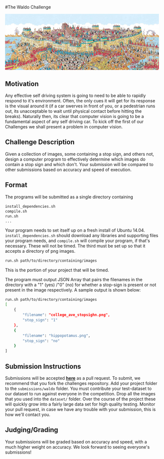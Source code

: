 #The Waldo Challenge

![waldo](waldo-images/maps_troy.jpg)

## Motivation

Any effective self driving system is going to need to be able to rapidly respond to it's environment. Often, the only cues it will get for its response is the visual around it (if a car swerves in front of you, or a pedestrian runs out, its unacceptable to wait until physical contact before hitting the breaks). Naturally then, its clear that computer vision is going to be a fundamental aspect of any self driving car. To kick off the first of our Challenges we shall present a problem in computer vision. 

## Challenge Description

Given a collection of images, some containing a stop sign, and others not, design a computer program to effectively determine which images do contain a stop sign and which don't. Your submission will be compared to other submissions based on accuracy and speed of execution.

## Format

The programs will be submitted as a single directory containing 

```
install_dependencies.sh
compile.sh
run.sh
...
```

Your program needs to set itself up on a fresh install of Ubuntu 14.04. `install_dependencies.sh` should download any libraries and supporting files your program needs, and `compile.sh` will compile your program, if that's necessary. These will not be timed. The third must be set up so that it accepts a directory of png images.

```sh
run.sh path/to/directory/containing/images
```

This is the portion of your project that will be timed.

 The program must output JSON Array that pairs the filenames in the directory with a "1" (yes) /"0" (no) for whether a stop-sign is present or not present in the image respectively. A sample output  is shown below:

```sh
run.sh path/to/directory/containing/images 
[
	{	
		"filename": "college_ave_stopsighn.png",
		"stop_sign": "1"
	}, 
	{
		"filename": "hippopotamus.png",
		"stop_sign": "no"
	}
]
```

## Submission Instructions

Submissions will be accepted [**here**](https://github.com/DriveAI/challenges) as a pull request. To submit, we recommend that you fork the challenges repository. Add your project folder to the `submissions/waldo` folder. You must contribute your test-dataset to our dataset to run against everyone in the competition. Drop all the images that you used into the `dataset/` folder. Over the course of the project these will quickly grow into a fairly large data set for high quality testing. Monitor your pull request, in case we have any trouble with your submission, this is how we'll contact you.

## Judging/Grading

Your submissions will be graded based on accuracy and speed, with a much higher weight on accuracy. We look forward to seeing everyone's submissions!
